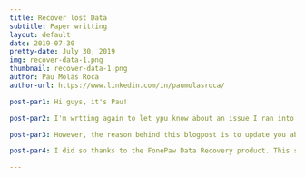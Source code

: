 ```yaml
---
title: Recover lost Data
subtitle: Paper writting
layout: default
date: 2019-07-30
pretty-date: July 30, 2019
img: recover-data-1.png
thumbnail: recover-data-1.png
author: Pau Molas Roca
author-url: https://www.linkedin.com/in/paumolasroca/

post-par1: Hi guys, it's Pau! 

post-par2: I'm wrtting again to let ypu know about an issue I ran into while writting the paper for the 3rd Symposium on Space Educational Activities. I will be attending the event on mid September in Leicester (UK) to present our project including the prupose, the design characteristics, the results obtained and the future plans.

post-par3: However, the reason behind this blogpost is to update you about me doing what I should have to. Do not erase your computer recicle bin they say. Well, as usual, I did, and, accidentally, inside I had part of the text I had been writting for the paper. Keeping calmed is a key for any engineer. This helped me finding the solutions and being able to recover the lost data. 

post-par4: I did so thanks to the FonePaw Data Recovery product. This software allowed me to quickly scan the lost files in my computer and fastly recover them being able to keep working on the paper with no harm at all. Undoubtly, I would highly recommend anyone who loses a file to use this software, completly worth it!

---
```

